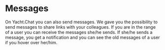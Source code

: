 

# Messages

On Yacht.Chat you can also send messages. We gave you the possibility to send messages to share links with your colleagues.
If you are in the range of a user you can receive the messages she/he sends. If she/he sends a message, you get a notification and you can see the old messages of a user if you hover over her/him.

